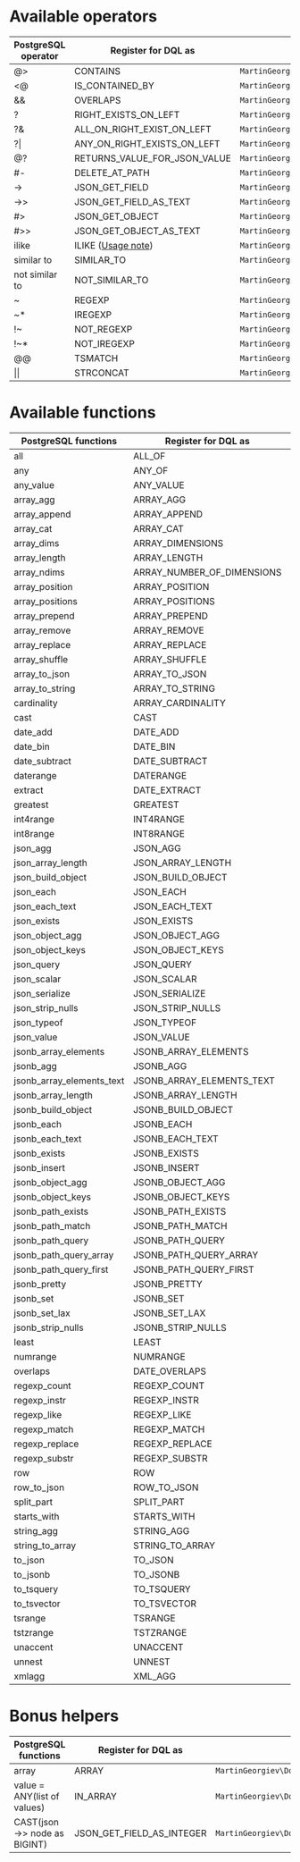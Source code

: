 # Available operators

| PostgreSQL operator | Register for DQL as | Implemented by
|---|---|---|
| @> | CONTAINS | `MartinGeorgiev\Doctrine\ORM\Query\AST\Functions\Contains` |
| <@ | IS_CONTAINED_BY | `MartinGeorgiev\Doctrine\ORM\Query\AST\Functions\IsContainedBy` |
| && | OVERLAPS | `MartinGeorgiev\Doctrine\ORM\Query\AST\Functions\Overlaps` |
| ? | RIGHT_EXISTS_ON_LEFT | `MartinGeorgiev\Doctrine\ORM\Query\AST\Functions\TheRightExistsOnTheLeft` |
| ?& | ALL_ON_RIGHT_EXIST_ON_LEFT | `MartinGeorgiev\Doctrine\ORM\Query\AST\Functions\AllOnTheRightExistOnTheLeft` |
| ?\| | ANY_ON_RIGHT_EXISTS_ON_LEFT | `MartinGeorgiev\Doctrine\ORM\Query\AST\Functions\AnyOnTheRightExistsOnTheLeft` |
| @? | RETURNS_VALUE_FOR_JSON_VALUE | `MartinGeorgiev\Doctrine\ORM\Query\AST\Functions\ReturnsValueForJsonValue` |
| #- | DELETE_AT_PATH | `MartinGeorgiev\Doctrine\ORM\Query\AST\Functions\DeleteAtPath` |
| -> | JSON_GET_FIELD | `MartinGeorgiev\Doctrine\ORM\Query\AST\Functions\JsonGetField` |
| ->> | JSON_GET_FIELD_AS_TEXT | `MartinGeorgiev\Doctrine\ORM\Query\AST\Functions\JsonGetFieldAsText`|
| #> | JSON_GET_OBJECT | `MartinGeorgiev\Doctrine\ORM\Query\AST\Functions\JsonGetObject` |
| #>> | JSON_GET_OBJECT_AS_TEXT | `MartinGeorgiev\Doctrine\ORM\Query\AST\Functions\JsonGetObjectAsText` |
| ilike | ILIKE ([Usage note](USE-CASES-AND-EXAMPLES.md)) | `MartinGeorgiev\Doctrine\ORM\Query\AST\Functions\Ilike` |
| similar to | SIMILAR_TO | `MartinGeorgiev\Doctrine\ORM\Query\AST\Functions\SimilarTo` |
| not similar to | NOT_SIMILAR_TO | `MartinGeorgiev\Doctrine\ORM\Query\AST\Functions\NotSimilarTo` |
| ~ | REGEXP | `MartinGeorgiev\Doctrine\ORM\Query\AST\Functions\Regexp` |
| ~* | IREGEXP | `MartinGeorgiev\Doctrine\ORM\Query\AST\Functions\IRegexp` |
| !~ | NOT_REGEXP | `MartinGeorgiev\Doctrine\ORM\Query\AST\Functions\NotRegexp` |
| !~* | NOT_IREGEXP | `MartinGeorgiev\Doctrine\ORM\Query\AST\Functions\NotIRegexp` |
| @@ | TSMATCH | `MartinGeorgiev\Doctrine\ORM\Query\AST\Functions\Tsmatch` |
| \|\| | STRCONCAT | `MartinGeorgiev\Doctrine\ORM\Query\AST\Functions\StrConcat` |

# Available functions

| PostgreSQL functions      | Register for DQL as        | Implemented by                                                            
|---------------------------|----------------------------|---------------------------------------------------------------------------|
| all                       | ALL_OF                     | `MartinGeorgiev\Doctrine\ORM\Query\AST\Functions\All`                     |
| any                       | ANY_OF                     | `MartinGeorgiev\Doctrine\ORM\Query\AST\Functions\Any`                     |
| any_value                 | ANY_VALUE                  | `MartinGeorgiev\Doctrine\ORM\Query\AST\Functions\AnyValue`                |
| array_agg                 | ARRAY_AGG                  | `MartinGeorgiev\Doctrine\ORM\Query\AST\Functions\ArrayAgg`                |
| array_append              | ARRAY_APPEND               | `MartinGeorgiev\Doctrine\ORM\Query\AST\Functions\ArrayAppend`             |
| array_cat                 | ARRAY_CAT                  | `MartinGeorgiev\Doctrine\ORM\Query\AST\Functions\ArrayCat`                |
| array_dims                | ARRAY_DIMENSIONS           | `MartinGeorgiev\Doctrine\ORM\Query\AST\Functions\ArrayDimensions`         |
| array_length              | ARRAY_LENGTH               | `MartinGeorgiev\Doctrine\ORM\Query\AST\Functions\ArrayLength`             |
| array_ndims               | ARRAY_NUMBER_OF_DIMENSIONS | `MartinGeorgiev\Doctrine\ORM\Query\AST\Functions\ArrayNumberOfDimensions` |
| array_position            | ARRAY_POSITION             | `MartinGeorgiev\Doctrine\ORM\Query\AST\Functions\ArrayPosition`           |
| array_positions           | ARRAY_POSITIONS            | `MartinGeorgiev\Doctrine\ORM\Query\AST\Functions\ArrayPositions`          |
| array_prepend             | ARRAY_PREPEND              | `MartinGeorgiev\Doctrine\ORM\Query\AST\Functions\ArrayPrepend`            |
| array_remove              | ARRAY_REMOVE               | `MartinGeorgiev\Doctrine\ORM\Query\AST\Functions\ArrayRemove`             |
| array_replace             | ARRAY_REPLACE              | `MartinGeorgiev\Doctrine\ORM\Query\AST\Functions\ArrayReplace`            |
| array_shuffle             | ARRAY_SHUFFLE              | `MartinGeorgiev\Doctrine\ORM\Query\AST\Functions\ArrayShuffle`            |
| array_to_json             | ARRAY_TO_JSON              | `MartinGeorgiev\Doctrine\ORM\Query\AST\Functions\ArrayToJson`             |
| array_to_string           | ARRAY_TO_STRING            | `MartinGeorgiev\Doctrine\ORM\Query\AST\Functions\ArrayToString`           |
| cardinality               | ARRAY_CARDINALITY          | `MartinGeorgiev\Doctrine\ORM\Query\AST\Functions\Cardinality`             |
| cast                      | CAST                       | `MartinGeorgiev\Doctrine\ORM\Query\AST\Functions\Cast`                    |
| date_add                  | DATE_ADD                   | `MartinGeorgiev\Doctrine\ORM\Query\AST\Functions\DateAdd`                 |
| date_bin                  | DATE_BIN                   | `MartinGeorgiev\Doctrine\ORM\Query\AST\Functions\DateBin`                 |
| date_subtract             | DATE_SUBTRACT              | `MartinGeorgiev\Doctrine\ORM\Query\AST\Functions\DateSubtract`            |
| daterange                 | DATERANGE                  | `MartinGeorgiev\Doctrine\ORM\Query\AST\Functions\Daterange`               |
| extract                   | DATE_EXTRACT               | `MartinGeorgiev\Doctrine\ORM\Query\AST\Functions\DateExtract`             |
| greatest                  | GREATEST                   | `MartinGeorgiev\Doctrine\ORM\Query\AST\Functions\Greatest`                |
| int4range                 | INT4RANGE                  | `MartinGeorgiev\Doctrine\ORM\Query\AST\Functions\Int4range`               |
| int8range                 | INT8RANGE                  | `MartinGeorgiev\Doctrine\ORM\Query\AST\Functions\Int8range`               |
| json_agg                  | JSON_AGG                   | `MartinGeorgiev\Doctrine\ORM\Query\AST\Functions\JsonAgg`                 |
| json_array_length         | JSON_ARRAY_LENGTH          | `MartinGeorgiev\Doctrine\ORM\Query\AST\Functions\JsonArrayLength`         |
| json_build_object         | JSON_BUILD_OBJECT          | `MartinGeorgiev\Doctrine\ORM\Query\AST\Functions\JsonBuildObject`         |
| json_each                 | JSON_EACH                  | `MartinGeorgiev\Doctrine\ORM\Query\AST\Functions\JsonEach`                |
| json_each_text            | JSON_EACH_TEXT             | `MartinGeorgiev\Doctrine\ORM\Query\AST\Functions\JsonEachText`            |
| json_exists               | JSON_EXISTS                | `MartinGeorgiev\Doctrine\ORM\Query\AST\Functions\JsonExists`              |
| json_object_agg           | JSON_OBJECT_AGG            | `MartinGeorgiev\Doctrine\ORM\Query\AST\Functions\JsonObjectAgg`           |
| json_object_keys          | JSON_OBJECT_KEYS           | `MartinGeorgiev\Doctrine\ORM\Query\AST\Functions\JsonObjectKeys`          |
| json_query                | JSON_QUERY                 | `MartinGeorgiev\Doctrine\ORM\Query\AST\Functions\JsonQuery`               |
| json_scalar               | JSON_SCALAR                | `MartinGeorgiev\Doctrine\ORM\Query\AST\Functions\JsonScalar`              |
| json_serialize            | JSON_SERIALIZE             | `MartinGeorgiev\Doctrine\ORM\Query\AST\Functions\JsonSerialize`           |
| json_strip_nulls          | JSON_STRIP_NULLS           | `MartinGeorgiev\Doctrine\ORM\Query\AST\Functions\JsonStripNulls`          |
| json_typeof               | JSON_TYPEOF                | `MartinGeorgiev\Doctrine\ORM\Query\AST\Functions\JsonTypeof`              |
| json_value                | JSON_VALUE                 | `MartinGeorgiev\Doctrine\ORM\Query\AST\Functions\JsonValue`               |
| jsonb_array_elements      | JSONB_ARRAY_ELEMENTS       | `MartinGeorgiev\Doctrine\ORM\Query\AST\Functions\JsonbArrayElements`      |
| jsonb_agg                 | JSONB_AGG                  | `MartinGeorgiev\Doctrine\ORM\Query\AST\Functions\JsonbAgg`                |
| jsonb_array_elements_text | JSONB_ARRAY_ELEMENTS_TEXT  | `MartinGeorgiev\Doctrine\ORM\Query\AST\Functions\JsonbArrayElementsText`  |
| jsonb_array_length        | JSONB_ARRAY_LENGTH         | `MartinGeorgiev\Doctrine\ORM\Query\AST\Functions\JsonbArrayLength`        |
| jsonb_build_object        | JSONB_BUILD_OBJECT         | `MartinGeorgiev\Doctrine\ORM\Query\AST\Functions\JsonbBuildObject`        |
| jsonb_each                | JSONB_EACH                 | `MartinGeorgiev\Doctrine\ORM\Query\AST\Functions\JsonbEach`               |
| jsonb_each_text           | JSONB_EACH_TEXT            | `MartinGeorgiev\Doctrine\ORM\Query\AST\Functions\JsonbEachText`           |
| jsonb_exists              | JSONB_EXISTS               | `MartinGeorgiev\Doctrine\ORM\Query\AST\Functions\JsonbExists`             |
| jsonb_insert              | JSONB_INSERT               | `MartinGeorgiev\Doctrine\ORM\Query\AST\Functions\JsonbInsert`             |
| jsonb_object_agg          | JSONB_OBJECT_AGG           | `MartinGeorgiev\Doctrine\ORM\Query\AST\Functions\JsonbObjectAgg`          |
| jsonb_object_keys         | JSONB_OBJECT_KEYS          | `MartinGeorgiev\Doctrine\ORM\Query\AST\Functions\JsonbObjectKeys`         |
| jsonb_path_exists         | JSONB_PATH_EXISTS          | `MartinGeorgiev\Doctrine\ORM\Query\AST\Functions\JsonbPathExists`         |
| jsonb_path_match          | JSONB_PATH_MATCH           | `MartinGeorgiev\Doctrine\ORM\Query\AST\Functions\JsonbPathMatch`          |
| jsonb_path_query          | JSONB_PATH_QUERY           | `MartinGeorgiev\Doctrine\ORM\Query\AST\Functions\JsonbPathQuery`          |
| jsonb_path_query_array    | JSONB_PATH_QUERY_ARRAY     | `MartinGeorgiev\Doctrine\ORM\Query\AST\Functions\JsonbPathQueryArray`     |
| jsonb_path_query_first    | JSONB_PATH_QUERY_FIRST     | `MartinGeorgiev\Doctrine\ORM\Query\AST\Functions\JsonbPathQueryFirst`     |
| jsonb_pretty              | JSONB_PRETTY               | `MartinGeorgiev\Doctrine\ORM\Query\AST\Functions\JsonbPretty`             |
| jsonb_set                 | JSONB_SET                  | `MartinGeorgiev\Doctrine\ORM\Query\AST\Functions\JsonbSet`                |
| jsonb_set_lax             | JSONB_SET_LAX              | `MartinGeorgiev\Doctrine\ORM\Query\AST\Functions\JsonbSetLax`             |
| jsonb_strip_nulls         | JSONB_STRIP_NULLS          | `MartinGeorgiev\Doctrine\ORM\Query\AST\Functions\JsonbStripNulls`         |
| least                     | LEAST                      | `MartinGeorgiev\Doctrine\ORM\Query\AST\Functions\Least`                   |
| numrange                  | NUMRANGE                   | `MartinGeorgiev\Doctrine\ORM\Query\AST\Functions\Numrange`                |
| overlaps                  | DATE_OVERLAPS              | `MartinGeorgiev\Doctrine\ORM\Query\AST\Functions\DateOverlaps`            |
| regexp_count              | REGEXP_COUNT               | `MartinGeorgiev\Doctrine\ORM\Query\AST\Functions\RegexpCount`             |
| regexp_instr              | REGEXP_INSTR               | `MartinGeorgiev\Doctrine\ORM\Query\AST\Functions\RegexpInstr`             |
| regexp_like               | REGEXP_LIKE                | `MartinGeorgiev\Doctrine\ORM\Query\AST\Functions\RegexpLike`              |
| regexp_match              | REGEXP_MATCH               | `MartinGeorgiev\Doctrine\ORM\Query\AST\Functions\RegexpMatch`             |
| regexp_replace            | REGEXP_REPLACE             | `MartinGeorgiev\Doctrine\ORM\Query\AST\Functions\RegexpReplace`           |
| regexp_substr             | REGEXP_SUBSTR              | `MartinGeorgiev\Doctrine\ORM\Query\AST\Functions\RegexpSubstr`            |
| row                       | ROW                        | `MartinGeorgiev\Doctrine\ORM\Query\AST\Functions\Row`                     |
| row_to_json               | ROW_TO_JSON                | `MartinGeorgiev\Doctrine\ORM\Query\AST\Functions\RowToJson`               |
| split_part                | SPLIT_PART                 | `MartinGeorgiev\Doctrine\ORM\Query\AST\Functions\SplitPart`               |
| starts_with               | STARTS_WITH                | `MartinGeorgiev\Doctrine\ORM\Query\AST\Functions\StartsWith`              |
| string_agg                | STRING_AGG                 | `MartinGeorgiev\Doctrine\ORM\Query\AST\Functions\StringAgg`               |
| string_to_array           | STRING_TO_ARRAY            | `MartinGeorgiev\Doctrine\ORM\Query\AST\Functions\StringToArray`           |
| to_json                   | TO_JSON                    | `MartinGeorgiev\Doctrine\ORM\Query\AST\Functions\ToJson`                  |
| to_jsonb                  | TO_JSONB                   | `MartinGeorgiev\Doctrine\ORM\Query\AST\Functions\ToJsonb`                 |
| to_tsquery                | TO_TSQUERY                 | `MartinGeorgiev\Doctrine\ORM\Query\AST\Functions\ToTsquery`               |
| to_tsvector               | TO_TSVECTOR                | `MartinGeorgiev\Doctrine\ORM\Query\AST\Functions\ToTsvector`              |
| tsrange                   | TSRANGE                    | `MartinGeorgiev\Doctrine\ORM\Query\AST\Functions\Tsrange`                 |
| tstzrange                 | TSTZRANGE                  | `MartinGeorgiev\Doctrine\ORM\Query\AST\Functions\Tstzrange`               |
| unaccent                  | UNACCENT                   | `MartinGeorgiev\Doctrine\ORM\Query\AST\Functions\Unaccent`                |
| unnest                    | UNNEST                     | `MartinGeorgiev\Doctrine\ORM\Query\AST\Functions\Unnest`                  |
| xmlagg                    | XML_AGG                    | `MartinGeorgiev\Doctrine\ORM\Query\AST\Functions\XmlAgg`                  |


# Bonus helpers

| PostgreSQL functions | Register for DQL as | Implemented by
|---|---|---|
| array | ARRAY | `MartinGeorgiev\Doctrine\ORM\Query\AST\Functions\Arr` |
| value = ANY(list of values) | IN_ARRAY | `MartinGeorgiev\Doctrine\ORM\Query\AST\Functions\InArray` |
| CAST(json ->> node as BIGINT) | JSON_GET_FIELD_AS_INTEGER | `MartinGeorgiev\Doctrine\ORM\Query\AST\Functions\JsonGetFieldAsInteger` |
